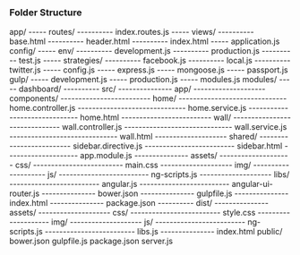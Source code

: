 ### Folder Structure

app/
----- routes/
---------- index.routes.js
----- views/
---------- base.html
---------- header.html
---------- index.html
----- application.js
config/
----- env/
---------- development.js
---------- production.js
---------- test.js
----- strategies/
---------- facebook.js
---------- local.js
---------- twitter.js
----- config.js
----- express.js
----- mongoose.js
----- passport.js
gulp/
----- development.js
----- production.js
----- modules.js
modules/
----- dashboard/
---------- src/
--------------- app/
-------------------- components/
------------------------- home/
------------------------------ home.controller.js
------------------------------ home.service.js
------------------------------ home.html
------------------------- wall/
------------------------------ wall.controller.js
------------------------------ wall.service.js
------------------------------ wall.html
-------------------- shared/
------------------------- sidebar.directive.js
------------------------- sidebar.html
-------------------- app.module.js
--------------- assets/
-------------------- css/
------------------------- main.css
-------------------- img/
-------------------- js/
------------------------- ng-scripts.js
-------------------- libs/
------------------------- angular.js
------------------------- angular-ui-router.js
--------------- bower.json
--------------- gulpfile.js
--------------- index.html
--------------- package.json
---------- dist/
--------------- assets/
-------------------- css/
------------------------- style.css
-------------------- img/
-------------------- js/
------------------------- ng-scripts.js
------------------------- libs.js
--------------- index.html
public/
bower.json
gulpfile.js
package.json
server.js